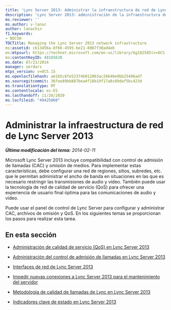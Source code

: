```yaml
---
title: 'Lync Server 2013: Administrar la infraestructura de red de Lync Server 2013'
description: 'Lync Server 2013: administración de la infraestructura de red de Lync Server 2013.'
ms.reviewer: ''
ms.author: v-lanac
author: lanachin
f1.keywords:
- NOCSH
TOCTitle: Managing the Lync Server 2013 network infrastructure
ms:assetid: cb13456a-8f66-4595-be21-8887f30ad4eb
ms:mtpsurl: https://technet.microsoft.com/en-us/library/Gg182585(v=OCS.15)
ms:contentKeyID: 48185638
ms.date: 07/23/2014
manager: serdars
mtps_version: v=OCS.15
ms.openlocfilehash: ab1b5c6fe52374b012063ac26640e9bb25496ad7
ms.sourcegitcommit: 36fee89bb887bea4f18b19f17a8c69daf5bc423d
ms.translationtype: MT
ms.contentlocale: es-ES
ms.lasthandoff: 11/26/2020
ms.locfileid: "49425860"
---
```

# <a name="managing-the-lync-server-2013-network-infrastructure"></a>Administrar la infraestructura de red de Lync Server 2013

<div data-xmlns="http://www.w3.org/1999/xhtml">

<div class="topic" data-xmlns="http://www.w3.org/1999/xhtml" data-msxsl="urn:schemas-microsoft-com:xslt" data-cs="https://msdn.microsoft.com/">

<div data-asp="https://msdn2.microsoft.com/asp">



</div>

<div id="mainSection">

<div id="mainBody">

<span> </span>

_**Última modificación del tema:** 2014-02-11_

Microsoft Lync Server 2013 incluye compatibilidad con control de admisión de llamadas (CAC) y omisión de medios. Para implementar estas características, debe configurar una red de regiones, sitios, subredes, etc. que le permitan administrar el ancho de banda en situaciones en las que es necesario restringir las transmisiones de audio y vídeo. También puede usar la tecnología de red de calidad de servicio (QoS) para ofrecer una experiencia de usuario final óptima para las comunicaciones de audio y vídeo.

Puede usar el panel de control de Lync Server para configurar y administrar CAC, archivos de omisión y QoS. En los siguientes temas se proporcionan los pasos para realizar esta tarea.

<div>

## <a name="in-this-section"></a>En esta sección

  - [Administración de calidad de servicio (QoS) en Lync Server 2013](lync-server-2013-managing-quality-of-service-qos.md)

  - [Administración del control de admisión de llamadas en Lync Server 2013](lync-server-2013-managing-call-admission-control.md)

  - [Interfaces de red de Lync Server 2013](lync-server-2013-lync-server-network-interfaces.md)

  - [Impedir nuevas conexiones a Lync Server 2013 para el mantenimiento del servidor](lync-server-2013-prevent-new-connections-to-lync-server-for-server-maintenance.md)

  - [Metodología de calidad de llamadas de Lync en Lync Server 2013](lync-server-2013-poster-lync-call-quality-methodology.md)

  - [Indicadores clave de estado en Lync Server 2013](lync-server-2013-poster-key-health-indicators.md)

</div>

</div>

<span> </span>

</div>

</div>

</div>

